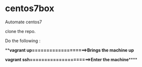 # centos7box
Automate centos7

clone the repo.
 
 Do the following :

****vagrant up===================>Brings the machine up**

**vagrant ssh=====================>Enter the machine******
